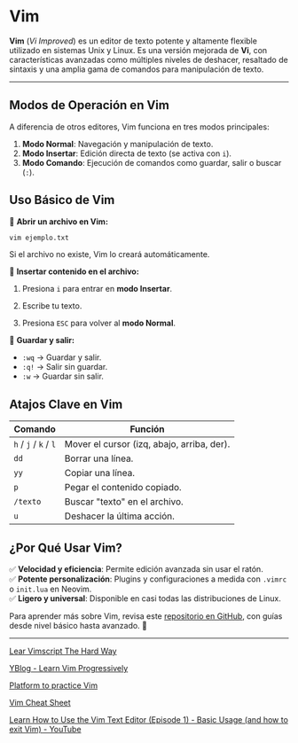 # Vim

**Vim** (*Vi Improved*) es un editor de texto potente y altamente flexible utilizado en sistemas Unix y Linux. Es una versión mejorada de **Vi**, con características avanzadas como múltiples niveles de deshacer, resaltado de sintaxis y una amplia gama de comandos para manipulación de texto.

---

## **Modos de Operación en Vim**

A diferencia de otros editores, Vim funciona en tres modos principales:

1. **Modo Normal**: Navegación y manipulación de texto.
2. **Modo Insertar**: Edición directa de texto (se activa con `i`).
3. **Modo Comando**: Ejecución de comandos como guardar, salir o buscar (`:`).

## **Uso Básico de Vim**

📌 **Abrir un archivo en Vim:**

```bash
vim ejemplo.txt
```

Si el archivo no existe, Vim lo creará automáticamente.

📌 **Insertar contenido en el archivo:**

1. Presiona `i` para entrar en **modo Insertar**.

2. Escribe tu texto.

3. Presiona `ESC` para volver al **modo Normal**.

📌 **Guardar y salir:**

- `:wq` → Guardar y salir.
- `:q!` → Salir sin guardar.
- `:w` → Guardar sin salir.

## **Atajos Clave en Vim**

| Comando               | Función                                    |
| --------------------- | ------------------------------------------ |
| `h` / `j` / `k` / `l` | Mover el cursor (izq, abajo, arriba, der). |
| `dd`                  | Borrar una línea.                          |
| `yy`                  | Copiar una línea.                          |
| `p`                   | Pegar el contenido copiado.                |
| `/texto`              | Buscar "texto" en el archivo.              |
| `u`                   | Deshacer la última acción.                 |

## **¿Por Qué Usar Vim?**

✅ **Velocidad y eficiencia**: Permite edición avanzada sin usar el ratón.  
✅ **Potente personalización**: Plugins y configuraciones a medida con `.vimrc` o `init.lua` en Neovim.  
✅ **Ligero y universal**: Disponible en casi todas las distribuciones de Linux.

Para aprender más sobre Vim, revisa este [repositorio en GitHub](https://github.com/mhinz/vim-galore), con guías desde nivel básico hasta avanzado. 🚀

---

[Lear Vimscript The Hard Way](https://learnvimscriptthehardway.stevelosh.com/)

[YBlog - Learn Vim Progressively](https://yannesposito.com/Scratch/en/blog/Learn-Vim-Progressively/)

[Platform to practice Vim](https://vim-adventures.com/)

[Vim Cheat Sheet](https://vim.rtorr.com/)

[Learn How to Use the Vim Text Editor (Episode 1) - Basic Usage (and how to exit Vim) - YouTube](https://www.youtube.com/watch?v=wACD8WEnImo&list=PLT98CRl2KxKHy4A5N70jMRYAROzzC2a6x&ab_channel=LearnLinuxTV)


